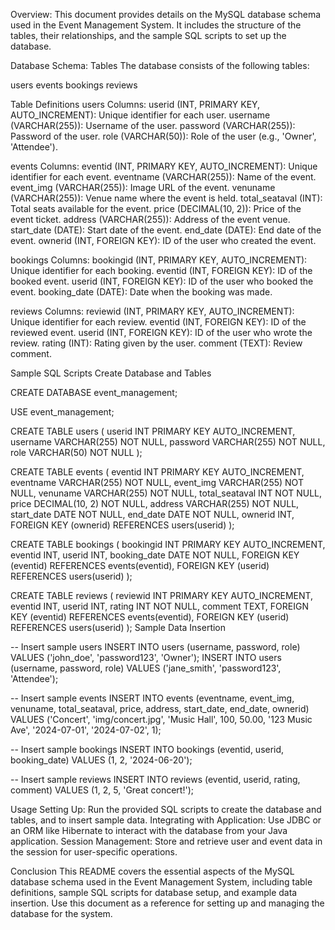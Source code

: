 Overview:
This document provides details on the MySQL database schema used in the Event Management System. It includes the structure of the tables, their relationships, and the sample SQL scripts to set up the database.

Database Schema:
Tables
The database consists of the following tables:

users
events
bookings
reviews

Table Definitions
users
Columns:
userid (INT, PRIMARY KEY, AUTO_INCREMENT): Unique identifier for each user.
username (VARCHAR(255)): Username of the user.
password (VARCHAR(255)): Password of the user.
role (VARCHAR(50)): Role of the user (e.g., 'Owner', 'Attendee').

events
Columns:
eventid (INT, PRIMARY KEY, AUTO_INCREMENT): Unique identifier for each event.
eventname (VARCHAR(255)): Name of the event.
event_img (VARCHAR(255)): Image URL of the event.
venuname (VARCHAR(255)): Venue name where the event is held.
total_seataval (INT): Total seats available for the event.
price (DECIMAL(10, 2)): Price of the event ticket.
address (VARCHAR(255)): Address of the event venue.
start_date (DATE): Start date of the event.
end_date (DATE): End date of the event.
ownerid (INT, FOREIGN KEY): ID of the user who created the event.

bookings
Columns:
bookingid (INT, PRIMARY KEY, AUTO_INCREMENT): Unique identifier for each booking.
eventid (INT, FOREIGN KEY): ID of the booked event.
userid (INT, FOREIGN KEY): ID of the user who booked the event.
booking_date (DATE): Date when the booking was made.

reviews
Columns:
reviewid (INT, PRIMARY KEY, AUTO_INCREMENT): Unique identifier for each review.
eventid (INT, FOREIGN KEY): ID of the reviewed event.
userid (INT, FOREIGN KEY): ID of the user who wrote the review.
rating (INT): Rating given by the user.
comment (TEXT): Review comment.


Sample SQL Scripts
Create Database and Tables

CREATE DATABASE event_management;

USE event_management;

CREATE TABLE users (
    userid INT PRIMARY KEY AUTO_INCREMENT,
    username VARCHAR(255) NOT NULL,
    password VARCHAR(255) NOT NULL,
    role VARCHAR(50) NOT NULL
);

CREATE TABLE events (
    eventid INT PRIMARY KEY AUTO_INCREMENT,
    eventname VARCHAR(255) NOT NULL,
    event_img VARCHAR(255) NOT NULL,
    venuname VARCHAR(255) NOT NULL,
    total_seataval INT NOT NULL,
    price DECIMAL(10, 2) NOT NULL,
    address VARCHAR(255) NOT NULL,
    start_date DATE NOT NULL,
    end_date DATE NOT NULL,
    ownerid INT,
    FOREIGN KEY (ownerid) REFERENCES users(userid)
);

CREATE TABLE bookings (
    bookingid INT PRIMARY KEY AUTO_INCREMENT,
    eventid INT,
    userid INT,
    booking_date DATE NOT NULL,
    FOREIGN KEY (eventid) REFERENCES events(eventid),
    FOREIGN KEY (userid) REFERENCES users(userid)
);

CREATE TABLE reviews (
    reviewid INT PRIMARY KEY AUTO_INCREMENT,
    eventid INT,
    userid INT,
    rating INT NOT NULL,
    comment TEXT,
    FOREIGN KEY (eventid) REFERENCES events(eventid),
    FOREIGN KEY (userid) REFERENCES users(userid)
);
Sample Data Insertion

-- Insert sample users
INSERT INTO users (username, password, role) VALUES ('john_doe', 'password123', 'Owner');
INSERT INTO users (username, password, role) VALUES ('jane_smith', 'password123', 'Attendee');

-- Insert sample events
INSERT INTO events (eventname, event_img, venuname, total_seataval, price, address, start_date, end_date, ownerid) 
VALUES ('Concert', 'img/concert.jpg', 'Music Hall', 100, 50.00, '123 Music Ave', '2024-07-01', '2024-07-02', 1);

-- Insert sample bookings
INSERT INTO bookings (eventid, userid, booking_date) VALUES (1, 2, '2024-06-20');

-- Insert sample reviews
INSERT INTO reviews (eventid, userid, rating, comment) VALUES (1, 2, 5, 'Great concert!');


Usage
Setting Up: Run the provided SQL scripts to create the database and tables, and to insert sample data.
Integrating with Application: Use JDBC or an ORM like Hibernate to interact with the database from your Java application.
Session Management: Store and retrieve user and event data in the session for user-specific operations.

Conclusion
This README covers the essential aspects of the MySQL database schema used in the Event Management System, including table definitions, sample SQL scripts for database setup, and example data insertion. Use this document as a reference for setting up and managing the database for the system.
